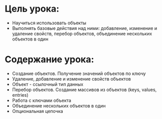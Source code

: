 # Цель урока:

- Научиться использовать объекты
- Выполнять базовые действия над ними: добавление, изменение и удаление свойств, перебор объектов, объединение нескольких объектов в один

# Содержание урока:

- Создание объектов. Получение значений объектов по ключу
- Удаление, добавление и изменение свойств объектов
- Объект - ссылочный тип данных
- Перебор объектов. Создание массивов из объектов (keys, values, entries)
- Работа с ключами объекта
- Объединение нескольких объектов в один
- Опциональная цепочка
